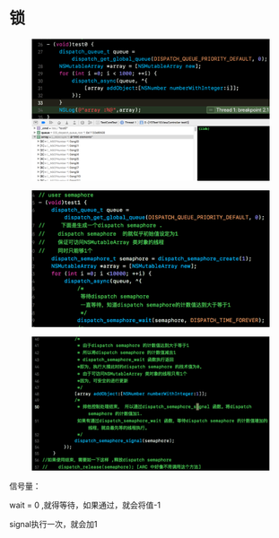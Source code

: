 # 锁

<figure><img src="../../../../../.gitbook/assets/image (3).png" alt=""><figcaption></figcaption></figure>

<figure><img src="../../../../../.gitbook/assets/image (1) (1).png" alt=""><figcaption></figcaption></figure>

<figure><img src="../../../../../.gitbook/assets/image (2) (1).png" alt=""><figcaption></figcaption></figure>

信号量：

&#x20;wait  = 0 ,就得等待，如果通过，就会将值-1

signal执行一次，就会加1
